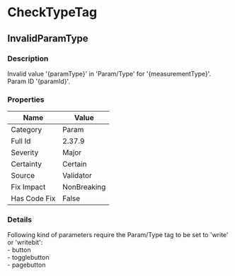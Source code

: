 ﻿---  
uid: Validator_2_37_9  
---

# CheckTypeTag

## InvalidParamType

### Description

Invalid value '{paramType}' in 'Param\/Type' for '{measurementType}'. Param ID '{paramId}'.

### Properties

| Name         | Value       |
| ------------ | ----------- |
| Category     | Param       |
| Full Id      | 2.37.9      |
| Severity     | Major       |
| Certainty    | Certain     |
| Source       | Validator   |
| Fix Impact   | NonBreaking |
| Has Code Fix | False       |

### Details

Following kind of parameters require the Param\/Type tag to be set to 'write' or 'writebit':  
\- button  
\- togglebutton  
\- pagebutton
